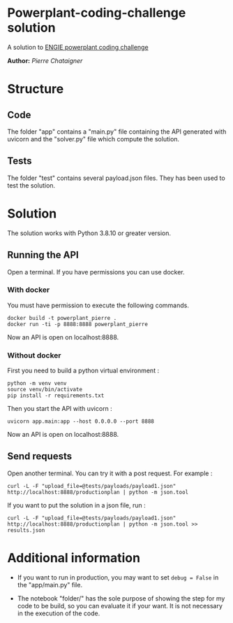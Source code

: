 Powerplant-coding-challenge solution
==============
A solution to 
<a href="https://github.com/gem-spaas/powerplant-coding-challenge">ENGIE powerplant coding challenge</a> 

**Author:** *Pierre Chataigner*
 

# Structure

## Code
The folder "app" contains a "main.py" file containing the API generated with uvicorn and the "solver.py" file which compute the solution.

## Tests
The folder "test" contains several payload.json files. They has been used to test the solution.


# Solution
The solution works with Python 3.8.10 or greater version.

## Running the API
Open a terminal. If you have permissions you can use docker.
### With docker
You must have permission to execute the following commands.
```
docker build -t powerplant_pierre .
docker run -ti -p 8888:8888 powerplant_pierre
```
Now an API is open on localhost:8888.


### Without docker
First you need to build a python virtual environment :
```
python -m venv venv
source venv/bin/activate
pip install -r requirements.txt
```
Then you start the API with uvicorn :
```
uvicorn app.main:app --host 0.0.0.0 --port 8888
```
Now an API is open on localhost:8888.

## Send requests
Open another terminal. 
You can try it with a post request. For example :
```
curl -L -F "upload_file=@tests/payloads/payload1.json" http://localhost:8888/productionplan | python -m json.tool 
```

If you want to put the solution in a json file, run :
```
curl -L -F "upload_file=@tests/payloads/payload1.json" http://localhost:8888/productionplan | python -m json.tool >> results.json
```



# Additional information

- If you want to run in production, you may want to set ```debug = False``` in the "app/main.py" file.

- The notebook "folder/" has the sole purpose of showing the step for my code to be build, so you can evaluate it if your want. It is not necessary in the execution of the code.

